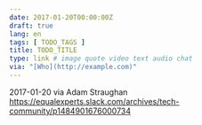 ```yaml
---
date: 2017-01-20T00:00:00Z
draft: true
lang: en
tags: [ TODO_TAGS ]
title: TODO_TITLE
type: link # image quote video text audio chat
via: "[Who](http://example.com)"
---
```



2017-01-20 via Adam Straughan
https://equalexperts.slack.com/archives/tech-community/p1484901676000734
